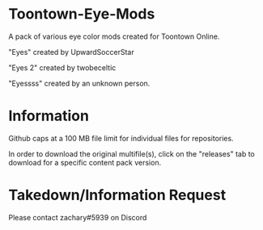 # Toontown-Eye-Mods
A pack of various eye color mods created for Toontown Online.

"Eyes" created by UpwardSoccerStar

"Eyes 2" created by twobeceltic

"Eyessss" created by an unknown person.

# Information

Github caps at a 100 MB file limit for individual files for repositories.

In order to download the original multifile(s), click on the "releases" tab to download for a specific content pack version.



# Takedown/Information Request
Please contact zachary#5939 on Discord
